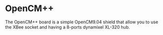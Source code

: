 # OpenCM++

The OpenCM++ board is a simple OpenCM9.04 shield that allow you to use the XBee socket and having a 8-ports dynamixel XL-320 hub.

